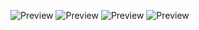 ![Preview](.assests/preview.png)
![Preview](.assests/extended1.png)
![Preview](.assests/extended2.png)
![Preview](.assests/extended3.png)
